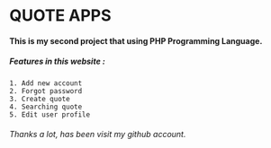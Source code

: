 # QUOTE APPS
#### This is my second project that using PHP Programming Language.
##### Features in this website :
```
1. Add new account
2. Forgot password
3. Create quote 
4. Searching quote 
5. Edit user profile
```
###### Thanks a lot, has been visit my github account. 
